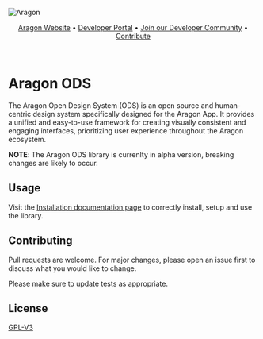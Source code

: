 ![Aragon](https://res.cloudinary.com/duvrxe0m9/image/upload/v1686656588/aragon-sdk_tjosse.png)

<p align="center">
  <a href="https://aragon.org/">Aragon Website</a>
  •
  <a href="https://devs.aragon.org/">Developer Portal</a>
  •
  <a href="http://eepurl.com/icA7oj">Join our Developer Community</a>
  •
  <a href="https://aragonproject.typeform.com/dx-contribution">Contribute</a>
</p>

<br/>

# Aragon ODS

The Aragon Open Design System (ODS) is an open source and human-centric design system specifically designed for the Aragon App.
It provides a unified and easy-to-use framework for creating visually consistent and engaging interfaces, prioritizing user experience throughout the Aragon ecosystem.

**NOTE**: The Aragon ODS library is currenlty in alpha version, breaking changes are likely to occur.

## Usage

Visit the [Installation documentation page](https://aragon.github.io/ods/?path=/docs/docs-installation) to correctly install, setup and use the library.

## Contributing

Pull requests are welcome. For major changes, please open an issue first
to discuss what you would like to change.

Please make sure to update tests as appropriate.

## License

[GPL-V3](./LICENSE)
